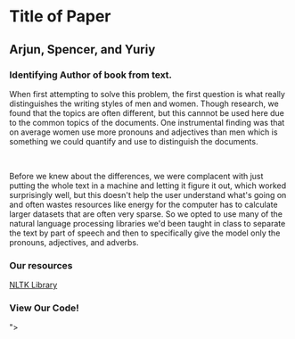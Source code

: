 <html>
    <head>
        <title>Title of Paper</title>
        <meta charset="utf-8">
        <link rel="stylesheet" href="style.css">
        <script src="index.js"></script>
    </head>
    <body>
        <div class = "center">
            <h1>Title of Paper</h1>
            <h2>Arjun, Spencer, and Yuriy</h2>
            <h3>Identifying Author of book from text.</h3>
            <p>When first attempting to solve this problem, the first question is what really distinguishes the writing styles of men and women. Though research, we found that the topics are often different, but this cannnot be used here due to the common topics of the documents. One instrumental finding was that on average women use more pronouns and adjectives than men which is something we could quantify and use to distinguish the documents.</p><br>
            <p> 
            Before we knew about the differences, we were complacent with just putting the whole text in a machine and letting it figure it out, which worked surprisingly well, but this doesn't help the user understand what's going on and often wastes resources like energy for the computer has to calculate larger datasets that are often very sparse. So we opted to use many of the natural language processing libraries we'd been taught in class to separate the text by part of speech and then to specifically give the model only the pronouns, adjectives, and adverbs.
            </p>
            <h3>Our resources</h3>
            <a href="https://www.nltk.org/">NLTK Library</a>
            <h3>View Our Code!</h3>
            <script src="<script src="https://gist.github.com/ybidochko/88ab8a9b5f0540bb9c70dfec2e8f4ab2.js"></script>"></script>
        </div>
    </body>  
</html>